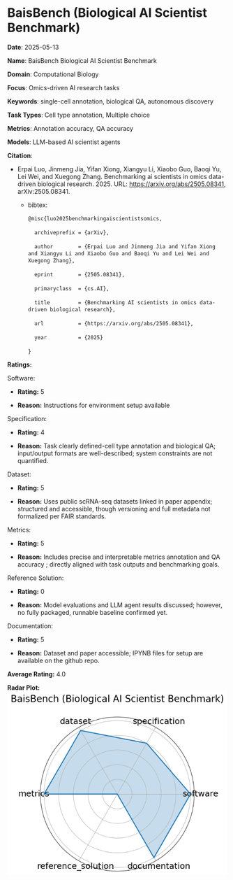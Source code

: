 # BaisBench (Biological AI Scientist Benchmark)


**Date**: 2025-05-13


**Name**: BaisBench  Biological AI Scientist Benchmark 


**Domain**: Computational Biology


**Focus**: Omics-driven AI research tasks


**Keywords**: single-cell annotation, biological QA, autonomous discovery


**Task Types**: Cell type annotation, Multiple choice


**Metrics**: Annotation accuracy, QA accuracy


**Models**: LLM-based AI scientist agents


**Citation**:


- Erpai Luo, Jinmeng Jia, Yifan Xiong, Xiangyu Li, Xiaobo Guo, Baoqi Yu, Lei Wei, and Xuegong Zhang. Benchmarking ai scientists in omics data-driven biological research. 2025. URL: https://arxiv.org/abs/2505.08341, arXiv:2505.08341.

  - bibtex:
      ```
      @misc{luo2025benchmarkingaiscientistsomics,

        archiveprefix = {arXiv},

        author        = {Erpai Luo and Jinmeng Jia and Yifan Xiong and Xiangyu Li and Xiaobo Guo and Baoqi Yu and Lei Wei and Xuegong Zhang},

        eprint        = {2505.08341},

        primaryclass  = {cs.AI},

        title         = {Benchmarking AI scientists in omics data-driven biological research},

        url           = {https://arxiv.org/abs/2505.08341},

        year          = {2025}

      }

      ```

**Ratings:**


Software:


  - **Rating:** 5


  - **Reason:** Instructions for environment setup available 


Specification:


  - **Rating:** 4


  - **Reason:** Task clearly defined-cell type annotation and biological QA; input/output formats are well-described; system constraints are not quantified. 


Dataset:


  - **Rating:** 5


  - **Reason:** Uses public scRNA-seq datasets linked in paper appendix; structured and accessible, though versioning and full metadata not formalized per FAIR standards. 


Metrics:


  - **Rating:** 5


  - **Reason:** Includes precise and interpretable metrics  annotation and QA accuracy ; directly aligned with task outputs and benchmarking goals. 


Reference Solution:


  - **Rating:** 0


  - **Reason:** Model evaluations and LLM agent results discussed; however, no fully packaged, runnable baseline confirmed yet. 


Documentation:


  - **Rating:** 5


  - **Reason:** Dataset and paper accessible; IPYNB files for setup are available on the github repo. 


**Average Rating:** 4.0


**Radar Plot:**
 ![Baisbench Biological Ai Scientist Benchmark radar plot](../../tex/images/baisbench_biological_ai_scientist_benchmark_radar.png)